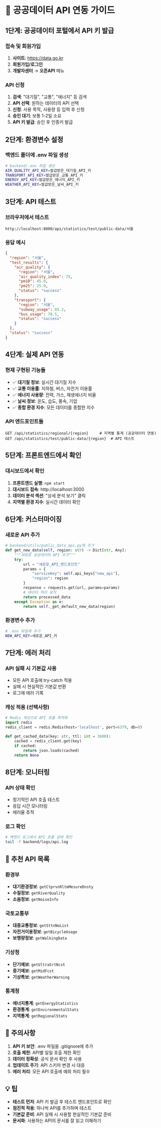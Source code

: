 # 🚀 공공데이터 API 연동 가이드

## **1단계: 공공데이터 포털에서 API 키 발급**

### **접속 및 회원가입**
1. **사이트**: https://data.go.kr
2. **회원가입/로그인**
3. **개발자센터** → **오픈API** 메뉴

### **API 신청**
1. **검색**: "대기질", "교통", "에너지" 등 검색
2. **API 선택**: 원하는 데이터의 API 선택
3. **신청**: 사용 목적, 사용량 등 입력 후 신청
4. **승인 대기**: 보통 1-2일 소요
5. **API 키 발급**: 승인 후 인증키 발급

## **2단계: 환경변수 설정**

### **백엔드 폴더에 .env 파일 생성**
```bash
# backend/.env 파일 생성
AIR_QUALITY_API_KEY=발급받은_대기질_API_키
TRANSPORT_API_KEY=발급받은_교통_API_키
ENERGY_API_KEY=발급받은_에너지_API_키
WEATHER_API_KEY=발급받은_날씨_API_키
```

## **3단계: API 테스트**

### **브라우저에서 테스트**
```
http://localhost:8000/api/statistics/test/public-data/서울
```

### **응답 예시**
```json
{
  "region": "서울",
  "test_results": {
    "air_quality": {
      "region": "서울",
      "air_quality_index": 75,
      "pm10": 45.0,
      "pm25": 25.0,
      "status": "success"
    },
    "transport": {
      "region": "서울",
      "subway_usage": 85.2,
      "bus_usage": 78.5,
      "status": "success"
    }
  },
  "status": "success"
}
```

## **4단계: 실제 API 연동**

### **현재 구현된 기능들**
- ✅ **대기질 정보**: 실시간 대기질 지수
- ✅ **교통 이용률**: 지하철, 버스, 자전거 이용률
- ✅ **에너지 사용량**: 전력, 가스, 재생에너지 비율
- ✅ **날씨 정보**: 온도, 습도, 풍속, 기압
- ✅ **종합 환경 지수**: 모든 데이터를 종합한 지수

### **API 엔드포인트들**
```
GET /api/statistics/regional/{region}     # 지역별 통계 (공공데이터 연동)
GET /api/statistics/test/public-data/{region}  # API 테스트
```

## **5단계: 프론트엔드에서 확인**

### **대시보드에서 확인**
1. **프론트엔드 실행**: `npm start`
2. **대시보드 접속**: http://localhost:3000
3. **데이터 분석 섹션**: "상세 분석 보기" 클릭
4. **지역별 환경 지수**: 실시간 데이터 확인

## **6단계: 커스터마이징**

### **새로운 API 추가**
```python
# backend/utils/public_data_api.py에 추가
def get_new_data(self, region: str) -> Dict[str, Any]:
    """새로운 공공데이터 API 추가"""
    try:
        url = "새로운_API_엔드포인트"
        params = {
            "serviceKey": self.api_keys["new_api"],
            "region": region
        }
        response = requests.get(url, params=params)
        # 데이터 처리 로직
        return processed_data
    except Exception as e:
        return self._get_default_new_data(region)
```

### **환경변수 추가**
```bash
# .env 파일에 추가
NEW_API_KEY=새로운_API_키
```

## **7단계: 에러 처리**

### **API 실패 시 기본값 사용**
- 모든 API 호출에 try-catch 적용
- 실패 시 현실적인 기본값 반환
- 로그에 에러 기록

### **캐싱 적용 (선택사항)**
```python
# Redis 캐싱으로 API 호출 최적화
import redis
redis_client = redis.Redis(host='localhost', port=6379, db=0)

def get_cached_data(key: str, ttl: int = 3600):
    cached = redis_client.get(key)
    if cached:
        return json.loads(cached)
    return None
```

## **8단계: 모니터링**

### **API 상태 확인**
- 정기적인 API 호출 테스트
- 응답 시간 모니터링
- 에러율 추적

### **로그 확인**
```bash
# 백엔드 로그에서 API 호출 상태 확인
tail -f backend/logs/api.log
```

## **🎯 추천 API 목록**

### **환경부**
- **대기환경정보**: `getCtprvnRltmMesureDnsty`
- **수질정보**: `getRiverQuality`
- **소음정보**: `getNoiseInfo`

### **국토교통부**
- **대중교통정보**: `getSttnNoList`
- **자전거이용정보**: `getBicycleUsage`
- **보행량정보**: `getWalkingData`

### **기상청**
- **단기예보**: `getUltraSrtNcst`
- **중기예보**: `getMidFcst`
- **기상특보**: `getWeatherWarning`

### **통계청**
- **에너지통계**: `getEnergyStatistics`
- **환경통계**: `getEnvironmentalStats`
- **지역통계**: `getRegionalStats`

## **🚨 주의사항**

1. **API 키 보안**: .env 파일을 .gitignore에 추가
2. **호출 제한**: API별 일일 호출 제한 확인
3. **데이터 정확성**: 공식 문서 확인 후 사용
4. **업데이트 주기**: API 스키마 변경 시 대응
5. **에러 처리**: 모든 API 호출에 예외 처리 필수

## **💡 팁**

- **테스트 먼저**: API 키 발급 후 테스트 엔드포인트로 확인
- **점진적 적용**: 하나씩 API를 추가하며 테스트
- **기본값 준비**: API 실패 시 사용할 현실적인 기본값 준비
- **문서화**: 사용하는 API의 문서를 잘 읽고 이해하기


